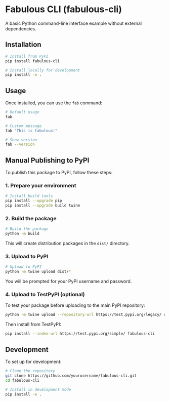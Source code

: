 # Fabulous CLI (fabulous-cli)

A basic Python command-line interface example without external dependencies.

## Installation

```bash
# Install from PyPI
pip install fabulous-cli

# Install locally for development
pip install -e .
```

## Usage

Once installed, you can use the `fab` command:

```bash
# Default usage
fab

# Custom message
fab "This is fabulous!"

# Show version
fab --version
```

## Manual Publishing to PyPI

To publish this package to PyPI, follow these steps:

### 1. Prepare your environment

```bash
# Install build tools
pip install --upgrade pip
pip install --upgrade build twine
```

### 2. Build the package

```bash
# Build the package
python -m build
```

This will create distribution packages in the `dist/` directory.

### 3. Upload to PyPI

```bash
# Upload to PyPI
python -m twine upload dist/*
```

You will be prompted for your PyPI username and password.

### 4. Upload to TestPyPI (optional)

To test your package before uploading to the main PyPI repository:

```bash
python -m twine upload --repository-url https://test.pypi.org/legacy/ dist/*
```

Then install from TestPyPI:

```bash
pip install --index-url https://test.pypi.org/simple/ fabulous-cli
```

## Development

To set up for development:

```bash
# Clone the repository
git clone https://github.com/yourusername/fabulous-cli.git
cd fabulous-cli

# Install in development mode
pip install -e .
```